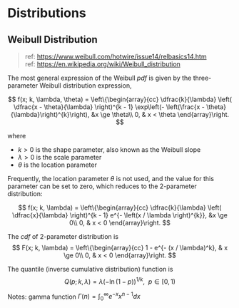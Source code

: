 # Distributions


## Weibull Distribution

> ref: https://www.weibull.com/hotwire/issue14/relbasics14.htm </br>
> ref: https://en.wikipedia.org/wiki/Weibull_distribution


The most general expression of the Weibull *pdf* is given by the three-parameter Weibull distribution expression, 

$$
f(x; k, \lambda, \theta) = 
\left\{\begin{array}{cc}
\dfrac{k}{\lambda}
\left( \dfrac{x - \theta}{\lambda} \right)^{k - 1}
\exp\left(- \left(\frac{x - \theta}{\lambda}\right)^{k}\right), &x \ge \theta\\
0, & x < \theta
\end{array}\right.
$$

where
- $k > 0$ is the shape parameter, also known as the Weibull slope
- $\lambda > 0$ is the scale parameter
- $\theta$ is the location parameter

Frequently, the location parameter $\theta$ is not used, and the value for this parameter can be set to zero, which reduces to the 2-parameter distribution:

$$
f(x; k, \lambda) = 
\left\{\begin{array}{cc}
\dfrac{k}{\lambda}
\left( \dfrac{x}{\lambda} \right)^{k - 1}
e^{- \left(x / \lambda \right)^{k}}, &x \ge 0\\
0, & x < 0
\end{array}\right.
$$

The *cdf* of 2-parameter distribution is 
$$
F(x; k, \lambda) = 
\left\{\begin{array}{cc}
    1 - e^{- (x / \lambda)^k}, & x \ge 0\\
    0, & x < 0
\end{array}\right.
$$

The quantile (inverse cumulative distribution) function is
$$
Q(p; k, \lambda) = \lambda ( - \ln(1-p))^{1/k}, ~~ p \in [0, 1)
$$

Notes: gamma function $\Gamma(n) = \int_0^{\infty} e^{-x} x^{n-1} dx$

<!-- The mean is:
$$
\begin{aligned}
    E(f(x; k, \lambda)) 
    &= \int_0^{\infty} x \dfrac{k}{\lambda}
    \left( \dfrac{x}{\lambda} \right)^{k - 1}
    e^{- \left(x / \lambda \right)^{k}} dx\\
    &= \int_0^{\infty}     
\end{aligned}
$$ -->

<!-- If $U \sim (0,1)$ is a uniformly distribution, then the random vaariable $W = \lambda(- \ln(U))^{1/k}$ is Weibull distribution with parameters $k$ and $\lambda$.  -->

<!-- The Maximum likelihood estimator for $\lambda$ parameter given $k$ is -->
